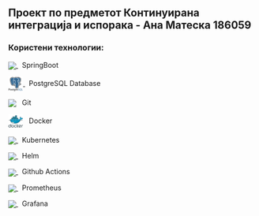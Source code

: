 <h2>Проект по предметот Континуирана интеграција и испорака - Ана Матеска 186059</h2>

<h3>Користени технологии: </h3>

<p>
<a href="https://spring.io/"> <img align="center" height="30" src="https://www.vectorlogo.zone/logos/springio/springio-icon.svg"/> </a> 
&nbsp; SpringBoot
</p>

<p>
<a href="https://www.postgresql.org"> <img align="center" height="30" src="https://raw.githubusercontent.com/devicons/devicon/master/icons/postgresql/postgresql-original-wordmark.svg"/> </a>
&nbsp; PostgreSQL Database
</p>

<p>
<a href="https://git-scm.com/"> <img align="center" height="30" src="https://www.vectorlogo.zone/logos/git-scm/git-scm-icon.svg"/></a> 
&nbsp; Git
</p>

<p>
<a href="https://www.docker.com/"> <img align="center" height="30" src="https://raw.githubusercontent.com/devicons/devicon/master/icons/docker/docker-original-wordmark.svg"/></a> 
&nbsp; Docker
</p>

<p>
<a href="https://kubernetes.io"> <img align="center" height="30" src="https://www.vectorlogo.zone/logos/kubernetes/kubernetes-icon.svg"/> </a> 
&nbsp; Kubernetes 
</p>

<p>
<a href="https://helm.sh/"> <img align="center" height="30" src="https://cncf-branding.netlify.app/img/projects/helm/icon/color/helm-icon-color.png"/> </a> 
&nbsp; Helm
</p>

<p>
<a href="https://github.com/features/actions"> <img align="center" height="30" src="https://avatars.githubusercontent.com/u/44036562?s=280&v=4"/> </a> 
&nbsp; Github Actions
</p>

<p>
<a href="https://prometheus.io/"> <img align="center" height="30" src="https://upload.wikimedia.org/wikipedia/commons/thumb/3/38/Prometheus_software_logo.svg/2066px-Prometheus_software_logo.svg.png"/> </a> 
&nbsp; Prometheus
</p>

<p>
<a href="https://grafana.com/"> <img align="center" height="30" src="https://upload.wikimedia.org/wikipedia/en/thumb/a/a1/Grafana_logo.svg/1200px-Grafana_logo.svg.png"/> </a> 
&nbsp; Grafana
</p>
